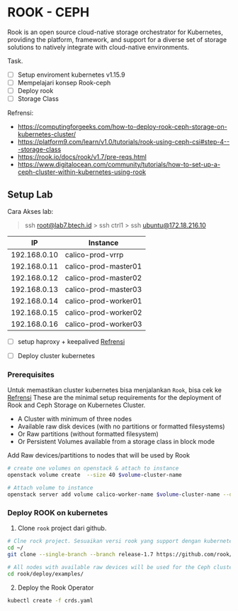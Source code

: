 # ROOK - CEPH

Rook is an open source cloud-native storage orchestrator for Kubernetes, providing the platform, framework, and support for a diverse set of storage solutions to natively integrate with cloud-native environments.

Task.
- [ ] Setup enviroment kubernetes v1.15.9
- [ ] Mempelajari konsep Rook-ceph
- [ ] Deploy rook
- [ ] Storage Class

Refrensi:
- https://computingforgeeks.com/how-to-deploy-rook-ceph-storage-on-kubernetes-cluster/ 
- https://platform9.com/learn/v1.0/tutorials/rook-using-ceph-csi#step-4---storage-class
- https://rook.io/docs/rook/v1.7/pre-reqs.html
- https://www.digitalocean.com/community/tutorials/how-to-set-up-a-ceph-cluster-within-kubernetes-using-rook

## Setup Lab

Cara Akses lab:
> ssh root@lab7.btech.id > ssh ctrl1 > ssh ubuntu@172.18.216.10

| IP           | Instance |
| ------------ | ----------| 
|192.168.0.10 | calico-prod-vrrp |
|192.168.0.11 | calico-prod-master01 |
|192.168.0.12 | calico-prod-master02 |
|192.168.0.13 | calico-prod-master03 |
|192.168.0.14 | calico-prod-worker01 |
|192.168.0.15 | calico-prod-worker02 |
|192.168.0.16 | calico-prod-worker03 |

- [ ] setup haproxy + keepalived [Refrensi](https://go.btech.id/ops/bri/-/issues/311)
- [ ] Deploy cluster kubernetes 


### Prerequisites

Untuk memastikan cluster kubernetes bisa menjalankan `Rook`, bisa cek ke [Refrensi](https://rook.io/docs/rook/v1.7/pre-reqs.html)
These are the minimal setup requirements for the deployment of Rook and Ceph Storage on Kubernetes Cluster.

- A Cluster with minimum of three nodes
- Available raw disk devices (with no partitions or formatted filesystems)
- Or Raw partitions (without formatted filesystem)
- Or Persistent Volumes available from a storage class in block mode 

Add Raw devices/partitions to nodes that will be used by Rook

```bash
# create one volumes on openstack & attach to instance
openstack volume create  --size 40 $volume-cluster-name

# Attach volume to instance
openstack server add volume calico-worker-name $volume-cluster-name --device /dev/vdb
```

### Deploy ROOK on kubernetes

1. Clone `rook` project dari github. 

```bash 
# Clne rock project. Sesuaikan versi rook yang support dengan kubernetes
cd ~/
git clone --single-branch --branch release-1.7 https://github.com/rook/rook.git

# All nodes with available raw devices will be used for the Ceph cluster. As stated earlier, at least three nodes are required
cd rook/deploy/examples/
```

2. Deploy the Rook Operator

```bash
kubectl create -f crds.yaml
```
